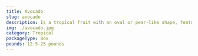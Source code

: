 ```yaml
---
title: Avocado
slug: avocado
description: Is a tropical fruit with an oval or pear-like shape, featuring green skin and creamy flesh. It is the fruit of the Persea americana tree, belonging to the Lauraceae (laurel) family.
img: ./avocado.jpg
category: Tropical
packageType: Box
pounds: 12.5-25 pounds
---
```

